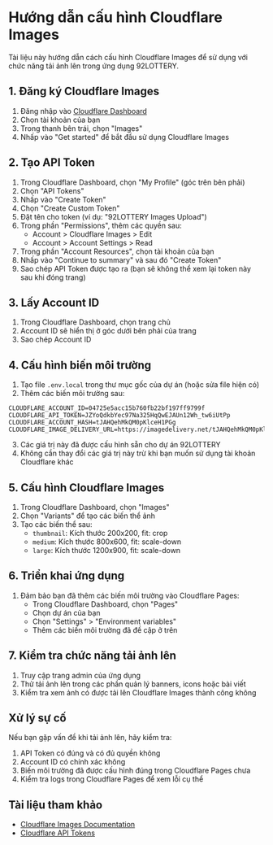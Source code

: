 # Hướng dẫn cấu hình Cloudflare Images

Tài liệu này hướng dẫn cách cấu hình Cloudflare Images để sử dụng với chức năng tải ảnh lên trong ứng dụng 92LOTTERY.

## 1. Đăng ký Cloudflare Images

1. Đăng nhập vào [Cloudflare Dashboard](https://dash.cloudflare.com)
2. Chọn tài khoản của bạn
3. Trong thanh bên trái, chọn "Images"
4. Nhấp vào "Get started" để bắt đầu sử dụng Cloudflare Images

## 2. Tạo API Token

1. Trong Cloudflare Dashboard, chọn "My Profile" (góc trên bên phải)
2. Chọn "API Tokens"
3. Nhấp vào "Create Token"
4. Chọn "Create Custom Token"
5. Đặt tên cho token (ví dụ: "92LOTTERY Images Upload")
6. Trong phần "Permissions", thêm các quyền sau:
   - Account > Cloudflare Images > Edit
   - Account > Account Settings > Read
7. Trong phần "Account Resources", chọn tài khoản của bạn
8. Nhấp vào "Continue to summary" và sau đó "Create Token"
9. Sao chép API Token được tạo ra (bạn sẽ không thể xem lại token này sau khi đóng trang)

## 3. Lấy Account ID

1. Trong Cloudflare Dashboard, chọn trang chủ
2. Account ID sẽ hiển thị ở góc dưới bên phải của trang
3. Sao chép Account ID

## 4. Cấu hình biến môi trường

1. Tạo file `.env.local` trong thư mục gốc của dự án (hoặc sửa file hiện có)
2. Thêm các biến môi trường sau:

```
CLOUDFLARE_ACCOUNT_ID=04725e5acc15b760fb22bf197ff9799f
CLOUDFLARE_API_TOKEN=JZYoQdkbYec97Na325HqQwEJAUn12Wh_tw6iUtPp
CLOUDFLARE_ACCOUNT_HASH=tJAHQehMkQM0pKlceH1PGg
CLOUDFLARE_IMAGE_DELIVERY_URL=https://imagedelivery.net/tJAHQehMkQM0pKlceH1PGg
```

3. Các giá trị này đã được cấu hình sẵn cho dự án 92LOTTERY
4. Không cần thay đổi các giá trị này trừ khi bạn muốn sử dụng tài khoản Cloudflare khác

## 5. Cấu hình Cloudflare Images

1. Trong Cloudflare Dashboard, chọn "Images"
2. Chọn "Variants" để tạo các biến thể ảnh
3. Tạo các biến thể sau:
   - `thumbnail`: Kích thước 200x200, fit: crop
   - `medium`: Kích thước 800x600, fit: scale-down
   - `large`: Kích thước 1200x900, fit: scale-down

## 6. Triển khai ứng dụng

1. Đảm bảo bạn đã thêm các biến môi trường vào Cloudflare Pages:
   - Trong Cloudflare Dashboard, chọn "Pages"
   - Chọn dự án của bạn
   - Chọn "Settings" > "Environment variables"
   - Thêm các biến môi trường đã đề cập ở trên

## 7. Kiểm tra chức năng tải ảnh lên

1. Truy cập trang admin của ứng dụng
2. Thử tải ảnh lên trong các phần quản lý banners, icons hoặc bài viết
3. Kiểm tra xem ảnh có được tải lên Cloudflare Images thành công không

## Xử lý sự cố

Nếu bạn gặp vấn đề khi tải ảnh lên, hãy kiểm tra:

1. API Token có đúng và có đủ quyền không
2. Account ID có chính xác không
3. Biến môi trường đã được cấu hình đúng trong Cloudflare Pages chưa
4. Kiểm tra logs trong Cloudflare Pages để xem lỗi cụ thể

## Tài liệu tham khảo

- [Cloudflare Images Documentation](https://developers.cloudflare.com/images/)
- [Cloudflare API Tokens](https://developers.cloudflare.com/api/tokens/)
